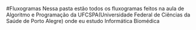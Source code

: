 #Fluxogramas
Nessa pasta estão todos os fluxogramas feitos na aula de Algoritmo e Programação da UFCSPA(Universidade Federal de Ciências da Saúde de Porto Alegre) onde eu estudo Informática Biomédica 
